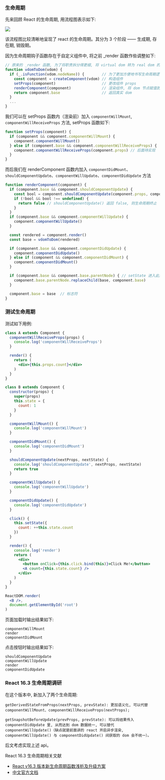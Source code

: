 ### 生命周期

先来回顾 React 的生命周期, 用流程图表示如下:

![](http://with.muyunyun.cn/77e8b5ceaa1d697f280053be91a87bb3.jpg)

该流程图比较清晰地呈现了 react 的生命周期。其分为 3 个阶段 —— 生成期, 存在期, 销毁期。

因为生命周期钩子函数存在于自定义组件中, 将之前 _render 函数作些调整如下:

```js
// 原来的 _render 函数, 为了将职责拆分得更细, 将 virtual dom 转为 real dom 的函数单独抽离出来
function vdomToDom(vdom) {
  if (_.isFunction(vdom.nodeName)) {        // 为了更加方便地书写生命周期逻辑, 将解析自定义组件逻辑和一般 html 标签的逻辑分离开
    const component = createComponent(vdom) // 构造组件
    setProps(component)                     // 更改组件 props
    renderComponent(component)              // 渲染组件, 将 dom 节点赋值到 component
    return component.base                   // 返回真实 dom
  }
  ...
}
```

我们可以在 setProps 函数内（渲染前）加入 `componentWillMount`, `componentWillReceiveProps` 方法, setProps 函数如下:

```js
function setProps(component) {
  if (component && component.componentWillMount) {
    component.componentWillMount()
  } else if (component.base && component.componentWillReceiveProps) {
    component.componentWillReceiveProps(component.props) // 后面待实现
  }
}
```

而后我们在 renderComponent 函数内加入 `componentDidMount`、`shouldComponentUpdate`、`componentWillUpdate`、`componentDidUpdate` 方法

```js
function renderComponent(component) {
  if (component.base && component.shouldComponentUpdate) {
    const bool = component.shouldComponentUpdate(component.props, component.state)
    if (!bool && bool !== undefined) {
      return false // shouldComponentUpdate() 返回 false, 则生命周期终止
    }
  }
  if (component.base && component.componentWillUpdate) {
    component.componentWillUpdate()
  }

  const rendered = component.render()
  const base = vdomToDom(rendered)

  if (component.base && component.componentDidUpdate) {
    component.componentDidUpdate()
  } else if (component && component.componentDidMount) {
    component.componentDidMount()
  }

  if (component.base && component.base.parentNode) { // setState 进入此逻辑
    component.base.parentNode.replaceChild(base, component.base)
  }

  component.base = base  // 标志符
}
```

### 测试生命周期

测试如下用例:

```jsx
class A extends Component {
  componentWillReceiveProps(props) {
    console.log('componentWillReceiveProps')
  }

  render() {
    return (
      <div>{this.props.count}</div>
    )
  }
}

class B extends Component {
  constructor(props) {
    super(props)
    this.state = {
      count: 1
    }
  }

  componentWillMount() {
    console.log('componentWillMount')
  }

  componentDidMount() {
    console.log('componentDidMount')
  }

  shouldComponentUpdate(nextProps, nextState) {
    console.log('shouldComponentUpdate', nextProps, nextState)
    return true
  }

  componentWillUpdate() {
    console.log('componentWillUpdate')
  }

  componentDidUpdate() {
    console.log('componentDidUpdate')
  }

  click() {
    this.setState({
      count: ++this.state.count
    })
  }

  render() {
    console.log('render')
    return (
      <div>
        <button onClick={this.click.bind(this)}>Click Me!</button>
        <A count={this.state.count} />
      </div>
    )
  }
}

ReactDOM.render(
  <B />,
  document.getElementById('root')
)
```

页面加载时输出结果如下:

```
componentWillMount
render
componentDidMount
```

点击按钮时输出结果如下:

```
shouldComponentUpdate
componentWillUpdate
render
componentDidUpdate
```

### React 16.3 生命周期调研

在这个版本中, 新加入了两个生命周期:

```
getDerivedStateFromProps(nextProps, prevState): 更加语义化, 可以代替 componentWillMount、componentWillReceiveProps(nextProps);

getSnapshotBeforeUpdate(prevProps, prevState): 可以将结果传入 componentDidUpdate 里, 从而达到 dom 数据统一, 可以替代 componentWillUpdate()（缺点就是前面讲的 react 开启异步渲染, componentWillUpdate() 与 componentDidUpdate() 间获取的 dom 会不统一）。
```

后文考虑实现上述 api。

React 16.3 生命周期相关文献

* [React v16.3 版本新生命周期函数浅析及升级方案](https://zhuanlan.zhihu.com/p/36062486)
* [中文官方文档](https://react.docschina.org/docs/react-component.html)